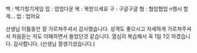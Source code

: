 백 : 백기청기게임
업 : 업업다운
복 : 복받으세요
구 : 구글구글 
협 : 협업협업 n행시 할게...
업 : 업어요

선생님 이틀동안 잘 가르쳐주셔서 감사했습니다.
성격도 좋으시고 자세하게 가르쳐주셔서 처음듣는 저도 
이해하면서 들었던것 같습니다. 
열심히 복습해서 꼭 1일 1깃 하겠습니다.
감사합니다. 
(선생님 잘생기셨습니다.)

